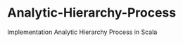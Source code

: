 Analytic-Hierarchy-Process
==========================

Implementation  Analytic Hierarchy Process in Scala